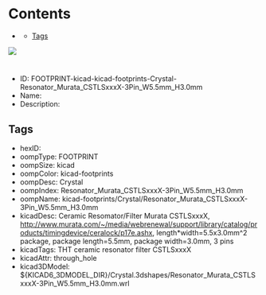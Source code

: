 



Contents
========

* [](#)
	* [Tags](#tags)
  
![][im]
# 

- ID: FOOTPRINT-kicad-kicad-footprints-Crystal-Resonator_Murata_CSTLSxxxX-3Pin_W5.5mm_H3.0mm
- Name: 
- Description: 

## Tags

- hexID: 
- oompType: FOOTPRINT
- oompSize: kicad
- oompColor: kicad-footprints
- oompDesc: Crystal
- oompIndex: Resonator_Murata_CSTLSxxxX-3Pin_W5.5mm_H3.0mm
- oompName: kicad-footprints/Crystal/Resonator_Murata_CSTLSxxxX-3Pin_W5.5mm_H3.0mm
- kicadDesc: Ceramic Resomator/Filter Murata CSTLSxxxX, http://www.murata.com/~/media/webrenewal/support/library/catalog/products/timingdevice/ceralock/p17e.ashx, length*width=5.5x3.0mm^2 package, package length=5.5mm, package width=3.0mm, 3 pins
- kicadTags: THT ceramic resonator filter CSTLSxxxX
- kicadAttr: through_hole
- kicad3DModel: ${KICAD6_3DMODEL_DIR}/Crystal.3dshapes/Resonator_Murata_CSTLSxxxX-3Pin_W5.5mm_H3.0mm.wrl



[im]: image.png
